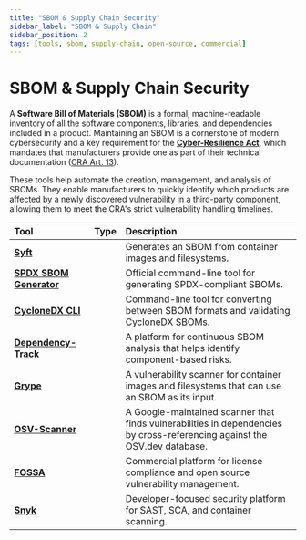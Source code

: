 ```yaml
---
title: "SBOM & Supply Chain Security"
sidebar_label: "SBOM & Supply Chain"
sidebar_position: 2
tags: [tools, sbom, supply-chain, open-source, commercial]
---
```

# SBOM & Supply Chain Security

A **Software Bill of Materials (SBOM)** is a formal, machine-readable inventory of all the software components, libraries, and dependencies included in a product. Maintaining an SBOM is a cornerstone of modern cybersecurity and a key requirement for the **[Cyber-Resilience Act](../standards/cra-overview.md)**, which mandates that manufacturers provide one as part of their technical documentation ([CRA Art. 13][cra_art13]).

These tools help automate the creation, management, and analysis of SBOMs. They enable manufacturers to quickly identify which products are affected by a newly discovered vulnerability in a third-party component, allowing them to meet the CRA's strict vulnerability handling timelines.

| Tool | Type | Description |
| :--- | :--: | :---------- |
| [**Syft**](https://github.com/anchore/syft) | <i class="fa-solid fa-code-branch"></i> | Generates an SBOM from container images and filesystems. |
| [**SPDX SBOM Generator**](https://github.com/spdx/spdx-sbom-generator) | <i class="fa-solid fa-code-branch"></i> | Official command-line tool for generating SPDX-compliant SBOMs. |
| [**CycloneDX CLI**](https://github.com/CycloneDX/cyclonedx-cli) | <i class="fa-solid fa-code-branch"></i> | Command-line tool for converting between SBOM formats and validating CycloneDX SBOMs. |
| [**Dependency-Track**](https://dependencytrack.org/) | <i class="fa-solid fa-code-branch"></i> | A platform for continuous SBOM analysis that helps identify component-based risks. |
| [**Grype**](https://github.com/anchore/grype) | <i class="fa-solid fa-code-branch"></i> | A vulnerability scanner for container images and filesystems that can use an SBOM as its input. |
| [**OSV-Scanner**](https://github.com/google/osv-scanner) | <i class="fa-solid fa-code-branch"></i> | A Google-maintained scanner that finds vulnerabilities in dependencies by cross-referencing against the OSV.dev database. |
| [**FOSSA**](https://fossa.com/) | <i class="fa-solid fa-dollar-sign"></i> | Commercial platform for license compliance and open source vulnerability management. |
| [**Snyk**](https://snyk.io/) | <i class="fa-solid fa-dollar-sign"></i> | Developer-focused security platform for SAST, SCA, and container scanning. | 

<!-- Citations -->
[cra_art13]: https://eur-lex.europa.eu/legal-content/EN/TXT/?uri=CELEX:02024R2847-20241120#art_13 "CRA Article 13 – Obligations of manufacturers"
